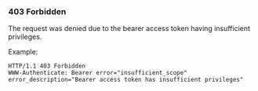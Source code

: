 ### 403 Forbidden

The request was denied due to the bearer access token having insufficient privileges.

Example:
```
HTTP/1.1 403 Forbidden
WWW-Authenticate: Bearer error="insufficient_scope" error_description="Bearer access token has insufficient privileges"
```
